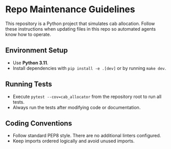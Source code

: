# Repo Maintenance Guidelines

This repository is a Python project that simulates cab allocation. Follow these instructions when updating files in this repo so automated agents know how to operate.

## Environment Setup
- Use **Python 3.11**.
- Install dependencies with `pip install -e .[dev]` or by running `make dev`.

## Running Tests
- Execute `pytest --cov=cab_allocator` from the repository root to run all tests.
- Always run the tests after modifying code or documentation.

## Coding Conventions
- Follow standard PEP8 style. There are no additional linters configured.
- Keep imports ordered logically and avoid unused imports.

